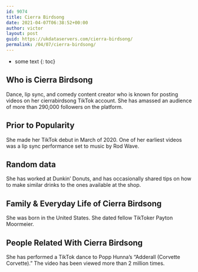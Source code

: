 ```yaml
---
id: 9074
title: Cierra Birdsong
date: 2021-04-07T06:38:52+00:00
author: victor
layout: post
guid: https://ukdataservers.com/cierra-birdsong/
permalink: /04/07/cierra-birdsong/
---
```


* some text
{: toc}


## Who is Cierra Birdsong



Dance, lip sync, and comedy content creator who is known for posting videos on her cierrabirdsong TikTok account. She has amassed an audience of more than 290,000 followers on the platform.

                
                
                
## Prior to Popularity



She made her TikTok debut in March of 2020. One of her earliest videos was a lip sync performance set to music by Rod Wave.

                
                
                
## Random data



She has worked at Dunkin&#8217; Donuts, and has occasionally shared tips on how to make similar drinks to the ones available at the shop. 

                
                
                
## Family & Everyday Life of Cierra Birdsong



She was born in the United States. She dated fellow TikToker Payton Moormeier. 

                
                
                
## People Related With Cierra Birdsong



She has performed a TikTok dance to Popp Hunna&#8217;s &#8220;Adderall (Corvette Corvette).&#8221; The video has been viewed more than 2 million times. 

                
              
            
          
          
          